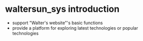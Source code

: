 # waltersun_sys introduction
- support "Walter's website"'s basic functions
- provide a platform for exploring latest technologies or popular technologies
